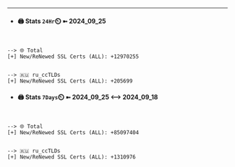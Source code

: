 

---
- #### 🖨️ **Stats** `24Hr`⏲️ ➼ 2024_09_25
```console


--> 🌐 Total
[+] New/ReNewed SSL Certs (ALL): +12970255


--> 🇷🇺 ru_ccTLDs
[+] New/ReNewed SSL Certs (ALL): +205699

```

- #### 🖨️ **Stats** `7Days`⏲️ ➼ 2024_09_25 <--> 2024_09_18
```console


--> 🌐 Total
[+] New/ReNewed SSL Certs (ALL): +85097404


--> 🇷🇺 ru_ccTLDs
[+] New/ReNewed SSL Certs (ALL): +1310976

```

